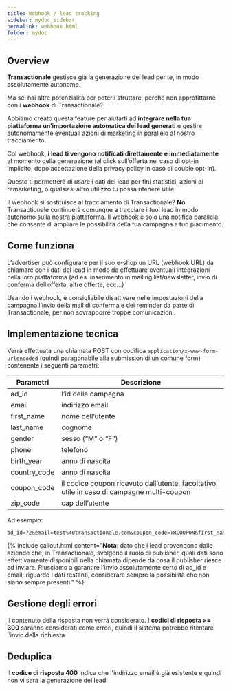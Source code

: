 ```yaml
---
title: Webhook / lead tracking
sidebar: mydoc_sidebar
permalink: webhook.html
folder: mydoc
---
```


## Overview
**Transactionale** gestisce già la generazione dei lead per te, in modo assolutamente autonomo.

Ma sei hai altre potenzialità per poterli sfruttare, perché non approfittarne con i **webhook** di Transactionale?

Abbiamo creato questa feature per aiutarti ad **integrare nella tua piattaforma un’importazione automatica dei lead generati** e gestire autonomamente eventuali azioni di marketing in parallelo al nostro tracciamento.

Col webhook, **i lead ti vengono notificati direttamente e immediatamente** al momento della generazione (al click sull’offerta nel caso di opt-in implicito, dopo accettazione della privacy policy in caso di double opt-in).

Questo ti permetterà di usare i dati del lead per fini statistici, azioni di remarketing, o qualsiasi altro utilizzo tu possa ritenere utile.

Il webhook si sostituisce al tracciamento di Transactionale?
**No**. Transactionale continuerà comunque a tracciare i tuoi lead in modo autonomo sulla nostra piattaforma. Il webhook è solo una notifica parallela che consente di ampliare le possibilità della tua campagna a tuo piacimento.

## Come funziona
L’advertiser può configurare per il suo e-shop un URL (webhook URL) da chiamare con i dati del lead in modo da effettuare eventuali integrazioni nella loro piattaforma (ad es. inserimento in mailing list/newsletter, invio di conferma dell’offerta, altre offerte, ecc…)

Usando i webhook, è consigliabile disattivare nelle impostazioni della campagna l’invio della mail di conferma e dei reminder da parte di Transactionale, per non sovrapporre troppe comunicazioni.

## Implementazione tecnica
Verrà effettuata una chiamata POST con codifica ```application/x-www-form-urlencoded``` (quindi paragonabile alla submission di un comune form) contenente i seguenti parametri:

|Parametri| Descrizione|
|-------|------|
|ad_id|	l’id della campagna|
|email|	indirizzo email|
|first_name|	nome dell’utente|
|last_name|	cognome|
|gender|	sesso (“M” o “F”)|
|phone|	telefono|
|birth_year|	anno di nascita|
|country_code|	anno di nascita|
|coupon_code|	il codice coupon ricevuto dall’utente, facoltativo, utile in caso di campagne multi-coupon|
|zip_code|	cap dell’utente|

Ad esempio:
```
ad_id=72&email=test%40transactionale.com&coupon_code=TRCOUPON&first_name=Marianna&zip_code=12345
```

{% include callout.html content="<strong>Nota</strong>: dato che i lead provengono dalle aziende che, in Transactionale, svolgono il ruolo di publisher, quali dati sono effettivamente disponibili nella chiamata dipende da cosa il publisher riesce ad inviare. Riusciamo a garantire l’invio assolutamente certo di ad_id e email; riguardo i dati restanti, considerare sempre la possibilità che non siano sempre presenti." %}

## Gestione degli errori
Il contenuto della risposta non verrà considerato. I **codici di risposta >= 300** saranno considerati come errori, quindi il sistema potrebbe ritentare l’invio della richiesta.

## Deduplica
Il **codice di risposta 400** indica che l'indirizzo email è già esistente e quindi non vi sarà la generazione del lead.


